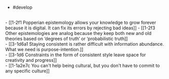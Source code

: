 - #develop
<br>
- [[1-2f1 Popperian epistemology allows your knowledge to grow forever because it is digital. It can fix its errors by rejecting bad ideas]]
- [[1-2f3 Other epistemologies are analog because they keep both new and old theories based on ‘degrees of truth’ or ‘probabilistic truth]]
<br>
- [[3-1d6a1 Staying consistent is rather difficult with information abundance. What we need is purpose-intention.]]
<br>
- [[3-1d6 Constraints in the form of consistent style leave space for creativity and progress]]
<br>
- [[1-1a2e7c You can't help being cultural, but you don't have to commit to any specific culture]]